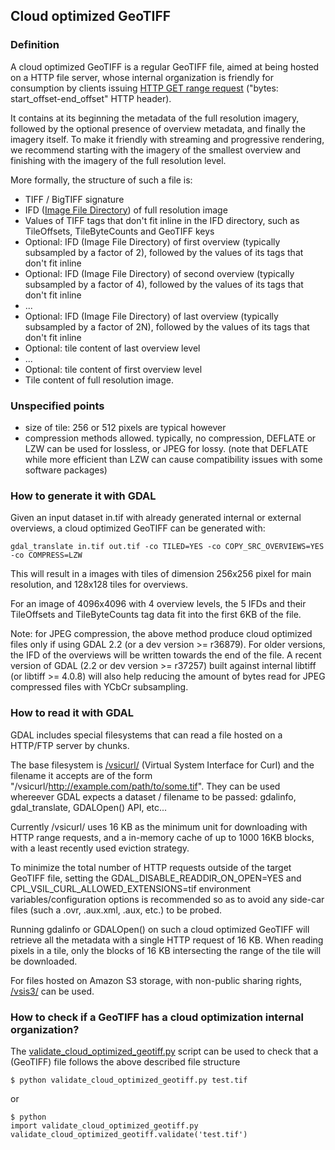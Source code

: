 ## Cloud optimized GeoTIFF

### Definition

A cloud optimized GeoTIFF is a regular GeoTIFF file, aimed at being hosted on a HTTP file server, 
whose internal organization is friendly for consumption by clients issuing [HTTP GET range request](https://tools.ietf.org/html/rfc7233) 
("bytes: start_offset-end_offset" HTTP header).

It contains at its beginning the metadata of the full resolution imagery, followed by the optional presence 
of overview metadata, and finally the imagery itself. To make it friendly with streaming and progressive 
rendering, we recommend starting with the imagery of the smallest overview and finishing with the imagery 
of the full resolution level.

More formally, the structure of such a file is:

* TIFF / BigTIFF signature
* IFD ([Image File Directory](https://www.awaresystems.be/imaging/tiff/faq.html#q3)) of full resolution image
* Values of TIFF tags that don't fit inline in the IFD directory, such as TileOffsets, TileByteCounts and GeoTIFF keys
* Optional: IFD (Image File Directory) of first overview (typically subsampled by a factor of 2), followed by the values of its tags that don't fit inline
* Optional: IFD (Image File Directory) of second overview (typically subsampled by a factor of 4), followed by the values of its tags that don't fit inline
* ...
* Optional: IFD (Image File Directory) of last overview (typically subsampled by a factor of 2N), followed by the values of its tags that don't fit inline
* Optional: tile content of last overview level
* ...
* Optional: tile content of first overview level
* Tile content of full resolution image.

### Unspecified points

* size of tile: 256 or 512 pixels are typical however
* compression methods allowed. typically, no compression, DEFLATE or LZW can be used for lossless, or JPEG for lossy. (note that DEFLATE while more efficient than LZW can cause compatibility issues with some software packages)

### How to generate it with GDAL

Given an input dataset in.tif with already generated internal or external overviews, a cloud optimized GeoTIFF can be generated with:

`gdal_translate in.tif out.tif -co TILED=YES -co COPY_SRC_OVERVIEWS=YES -co COMPRESS=LZW`

This will result in a images with tiles of dimension 256x256 pixel for main resolution, and 128x128 tiles for overviews.

For an image of 4096x4096 with 4 overview levels, the 5 IFDs and their TileOffsets and TileByteCounts tag data fit into the first 6KB of the file.

Note: for JPEG compression, the above method produce cloud optimized files only if using GDAL 2.2 
(or a dev version >= r36879). For older versions, the IFD of the overviews will be written towards 
the end of the file. A recent version of GDAL (2.2 or dev version >= r37257) built against internal 
libtiff (or libtiff >= 4.0.8) will also help reducing the amount of bytes read for JPEG compressed 
files with YCbCr subsampling.

### How to read it with GDAL

GDAL includes special filesystems that can read a file hosted on a HTTP/FTP server by chunks.

The base filesystem is [/vsicurl/](http://gdal.org/cpl__vsi_8h.html#a4f791960f2d86713d16e99e9c0c36258) (Virtual System Interface for Curl) and the filename it accepts are of the form "/vsicurl/http://example.com/path/to/some.tif". They can be used whereever GDAL expects a dataset / filename to be passed: gdalinfo, gdal_translate, GDALOpen() API, etc...

Currently /vsicurl/ uses 16 KB as the minimum unit for downloading with HTTP range requests, and a in-memory cache of up to 1000 16KB blocks, with a least recently used eviction strategy.

To minimize the total number of HTTP requests outside of the target GeoTIFF file, setting the GDAL_DISABLE_READDIR_ON_OPEN=YES and CPL_VSIL_CURL_ALLOWED_EXTENSIONS=tif environment variables/configuration options is recommended so as to avoid any side-car files (such a .ovr, .aux.xml, .aux, etc.) to be probed.

Running gdalinfo or GDALOpen() on such a cloud optimized GeoTIFF will retrieve all the metadata with a single HTTP request of 16 KB. When reading pixels in a tile, only the blocks of 16 KB intersecting the range of the tile will be downloaded.

For files hosted on Amazon S3 storage, with non-public sharing rights, [/vsis3/](http://www.gdal.org/cpl__vsi_8h.html#a5b4754999acd06444bfda172ff2aaa16) can be used.

### How to check if a GeoTIFF has a cloud optimization internal organization?
The [validate_cloud_optimized_geotiff.py](https://github.com/OSGeo/gdal/blob/master/gdal/swig/python/gdal-utils/osgeo_utils/samples/validate_cloud_optimized_geotiff.py) script can be used to check that a (GeoTIFF) file follows the above described file structure

```
$ python validate_cloud_optimized_geotiff.py test.tif
```
or
```
$ python
import validate_cloud_optimized_geotiff.py
validate_cloud_optimized_geotiff.validate('test.tif')
```
